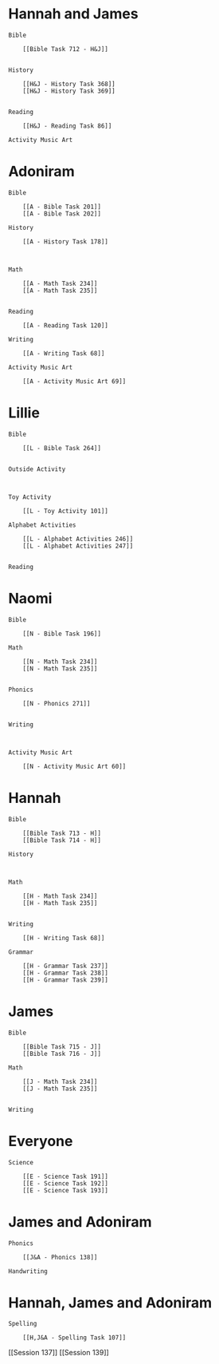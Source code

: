 # Hannah and James

	Bible

		[[Bible Task 712 - H&J]]
		

	History

		[[H&J - History Task 368]]
		[[H&J - History Task 369]]
		

	Reading

		[[H&J - Reading Task 86]]

	Activity Music Art

		
# Adoniram

	Bible

		[[A - Bible Task 201]]
		[[A - Bible Task 202]]

	History

		[[A - History Task 178]]
		
		

	Math

		[[A - Math Task 234]]
		[[A - Math Task 235]]
		

	Reading

		[[A - Reading Task 120]]

	Writing

		[[A - Writing Task 68]]

	Activity Music Art

		[[A - Activity Music Art 69]]

# Lillie

	Bible

		[[L - Bible Task 264]]
		

	Outside Activity

		

	Toy Activity

		[[L - Toy Activity 101]]

	Alphabet Activities

		[[L - Alphabet Activities 246]]
		[[L - Alphabet Activities 247]]
		

	Reading

		

# Naomi

	Bible

		[[N - Bible Task 196]]

	Math

		[[N - Math Task 234]]
		[[N - Math Task 235]]
		

	Phonics

		[[N - Phonics 271]]
		

	Writing

		

	Activity Music Art

		[[N - Activity Music Art 60]]

# Hannah

	Bible

		[[Bible Task 713 - H]]
		[[Bible Task 714 - H]]

	History

		

	Math

		[[H - Math Task 234]]
		[[H - Math Task 235]]
		

	Writing

		[[H - Writing Task 68]]

	Grammar

		[[H - Grammar Task 237]]
		[[H - Grammar Task 238]]
		[[H - Grammar Task 239]]
# James

	Bible

		[[Bible Task 715 - J]]
		[[Bible Task 716 - J]]

	Math

		[[J - Math Task 234]]
		[[J - Math Task 235]]
		

	Writing

		

# Everyone

	Science

		[[E - Science Task 191]]
		[[E - Science Task 192]]
		[[E - Science Task 193]]
# James and Adoniram

	Phonics

		[[J&A - Phonics 138]]

	Handwriting

		
# Hannah, James and Adoniram

	Spelling

		[[H,J&A - Spelling Task 107]]


[[Session 137]]
[[Session 139]]
